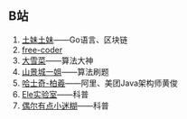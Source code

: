## B站

1. [土妹土妹](https://space.bilibili.com/555585221?spm_id_from=333.788.b_765f7570696e666f.2)——Go语言、区块链
2. [free-coder](https://space.bilibili.com/31273057/video?tid=0&page=1&keyword=&order=pubdate)
3. [大雪菜](https://space.bilibili.com/7836741)——算法大神
4. [山景城一姐](https://space.bilibili.com/458021397?spm_id_from=333.788.b_765f7570696e666f.2)——算法刷题
5. [哈士奇-柏羲](https://space.bilibili.com/232459430/video?tid=0&page=1&keyword=&order=pubdate)——阿里、美团Java架构师黄俊
6. [Ele实验室](https://space.bilibili.com/481434238)——科普
7. [偶尔有点小迷糊](https://space.bilibili.com/39665558)——科普